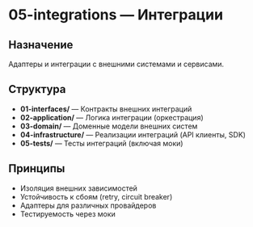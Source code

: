 # 05-integrations — Интеграции

## Назначение

Адаптеры и интеграции с внешними системами и сервисами.

## Структура

- **01-interfaces/** — Контракты внешних интеграций
- **02-application/** — Логика интеграции (оркестрация)
- **03-domain/** — Доменные модели внешних систем
- **04-infrastructure/** — Реализации интеграций (API клиенты, SDK)
- **05-tests/** — Тесты интеграций (включая моки)

## Принципы

- Изоляция внешних зависимостей
- Устойчивость к сбоям (retry, circuit breaker)
- Адаптеры для различных провайдеров
- Тестируемость через моки
